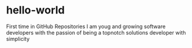 # hello-world
First time in GitHub Repositories
I am youg and growing software developers with the passion of being a topnotch solutions developer with simplicity

